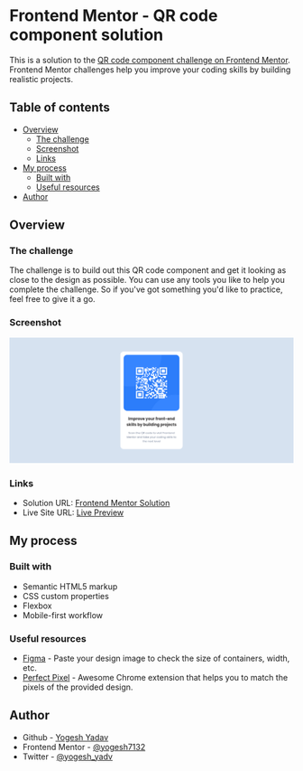 # Frontend Mentor - QR code component solution

This is a solution to the [QR code component challenge on Frontend Mentor](https://www.frontendmentor.io/challenges/qr-code-component-iux_sIO_H). Frontend Mentor challenges help you improve your coding skills by building realistic projects. 

## Table of contents

- [Overview](#overview)
  - [The challenge](#the-challenge)
  - [Screenshot](#screenshot)
  - [Links](#links)
- [My process](#my-process)
  - [Built with](#built-with)
  - [Useful resources](#useful-resources)
- [Author](#author)

## Overview

### The challenge
The challenge is to build out this QR code component and get it looking as close to the design as possible.
You can use any tools you like to help you complete the challenge. So if you've got something you'd like to practice, feel free to give it a go.

### Screenshot

![Screenshot](./screenshot/screenshot.png)

### Links

- Solution URL: [Frontend Mentor Solution](https://www.frontendmentor.io/solutions/qr-code-component-ZgBqdkEjqw)
- Live Site URL: [Live Preview](https://deltanode.github.io/frontend-mentor-challenges/qr-code-component/)

## My process

### Built with

- Semantic HTML5 markup
- CSS custom properties
- Flexbox
- Mobile-first workflow

<!-- 
### What I learned

Use this section to recap over some of your major learnings while working through this project. Writing these out and providing code samples of areas you want to highlight is a great way to reinforce your own knowledge.
-->

### Useful resources

- [Figma](https://www.figma.com/) - Paste your design image to check the size of containers, width, etc.
- [Perfect Pixel](https://chrome.google.com/webstore/detail/perfectpixel-by-welldonec/dkaagdgjmgdmbnecmcefdhjekcoceebi) - Awesome Chrome extension that helps you to match the pixels of the provided design.



## Author

- Github - [Yogesh Yadav](https://github.com/deltanode)
- Frontend Mentor - [@yogesh7132](https://www.frontendmentor.io/profile/yogesh7132)
- Twitter - [@yogesh_yadv](https://twitter.com/yogesh_yadv)
